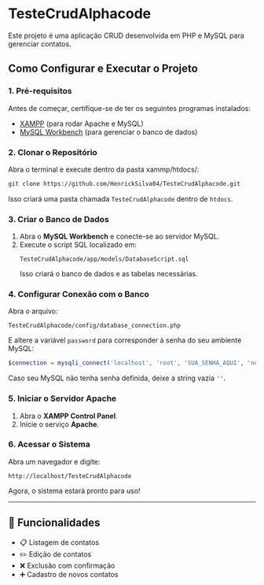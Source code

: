 # TesteCrudAlphacode

Este projeto é uma aplicação CRUD desenvolvida em PHP e MySQL para gerenciar contatos.

## Como Configurar e Executar o Projeto

### **1. Pré-requisitos**
Antes de começar, certifique-se de ter os seguintes programas instalados:
- [XAMPP](https://www.apachefriends.org/pt_br/index.html) (para rodar Apache e MySQL)
- [MySQL Workbench](https://www.mysql.com/downloads/) (para gerenciar o banco de dados)

### **2. Clonar o Repositório**
Abra o terminal e execute dentro da pasta xammp/htdocs/:
```bash
git clone https://github.com/HenrickSilva04/TesteCrudAlphacode.git
```
Isso criará uma pasta chamada `TesteCrudAlphacode` dentro de `htdocs`.

### **3. Criar o Banco de Dados**
1. Abra o **MySQL Workbench** e conecte-se ao servidor MySQL.
2. Execute o script SQL localizado em:
   ```
   TesteCrudAlphacode/app/models/DatabaseScript.sql
   ```
   Isso criará o banco de dados e as tabelas necessárias.

### **4. Configurar Conexão com o Banco**
Abra o arquivo:
```
TesteCrudAlphacode/config/database_connection.php
```
E altere a variável `password` para corresponder à senha do seu ambiente MySQL:
```php
$connection = mysqli_connect('localhost', 'root', 'SUA_SENHA_AQUI', 'nome_do_banco');
```
Caso seu MySQL não tenha senha definida, deixe a string vazia `''`.

### **5. Iniciar o Servidor Apache**
1. Abra o **XAMPP Control Panel**.
2. Inicie o serviço **Apache**.

### **6. Acessar o Sistema**
Abra um navegador e digite:
```
http://localhost/TesteCrudAlphacode
```
Agora, o sistema estará pronto para uso! 

---

## 📌 Funcionalidades
- 📋 Listagem de contatos
- ✏️ Edição de contatos
- ❌ Exclusão com confirmação
- ➕ Cadastro de novos contatos
